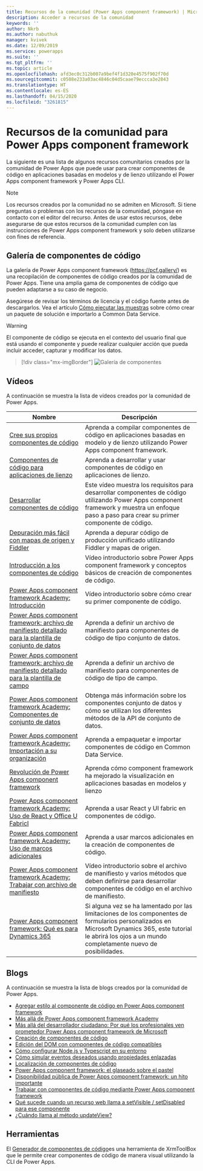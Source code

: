 ```yaml
---
title: Recursos de la comunidad (Power Apps component framework) | Microsoft Docs
description: Acceder a recursos de la comunidad
keywords: ''
author: Nkrb
ms.author: nabuthuk
manager: kvivek
ms.date: 12/09/2019
ms.service: powerapps
ms.suite: ''
ms.tgt_pltfrm: ''
ms.topic: article
ms.openlocfilehash: afd3ec0c312b007a9bef4f1d320e4575f902f70d
ms.sourcegitcommit: c0508e233a03ac4846c04d5caae79eccca3e2843
ms.translationtype: HT
ms.contentlocale: es-ES
ms.lasthandoff: 04/15/2020
ms.locfileid: "3261815"
---
```

# <a name="community-resources-for-power-apps-component-framework"></a>Recursos de la comunidad para Power Apps component framework

La siguiente es una lista de algunos recursos comunitarios creados por la comunidad de Power Apps que puede usar para crear componentes de código en aplicaciones basadas en modelos y de lienzo utilizando el Power Apps component framework y Power Apps CLI. 

> [!NOTE]            
> Los recursos creados por la comunidad no se admiten en Microsoft. Si tiene preguntas o problemas con los recursos de la comunidad, póngase en contacto con el editor del recurso. Antes de usar estos recursos, debe asegurarse de que estos recursos de la comunidad cumplen con las instrucciones de Power Apps component framework y solo deben utilizarse con fines de referencia. 

## <a name="code-components-gallery"></a>Galería de componentes de código

La galería de Power Apps component framework (<https://pcf.gallery/>) es una recopilación de componentes de código creados por la comunidad de Power Apps. Tiene una amplia gama de componentes de código que pueden adaptarse a su caso de negocio. 

Asegúrese de revisar los términos de licencia y el código fuente antes de descargarlos. Vea el artículo [Cómo ejecutar las muestras](use-sample-components.md) sobre cómo crear un paquete de solución e importarlo a Common Data Service.

> [!WARNING]
> El componente de código se ejecuta en el contexto del usuario final que está usando el componente y puede realizar cualquier acción que pueda incluir acceder, capturar y modificar los datos. 

> [!div class="mx-imgBorder"]
> ![Galería de componentes](media/pcf-gallery.PNG "Galería de componentes")

## <a name="videos"></a>Vídeos        

A continuación se muestra la lista de vídeos creados por la comunidad de Power Apps.

|Nombre|Descripción|
|------|-------|
|[Cree sus propios componentes de código](https://www.youtube.com/watch?v=S3Z_IUf1ncg)| Aprenda a compilar componentes de código en aplicaciones basadas en modelo y de lienzo utilizando Power Apps component framework.| 
|[Componentes de código para aplicaciones de lienzo](https://www.youtube.com/watch?v=bMSCkcb4xAQ&feature=emb_logo)| Aprenda a desarrollar y usar componentes de código en aplicaciones de lienzo.|
|[Desarrollar componentes de código](https://www.youtube.com/watch?v=FxWF-LCCB4g&feature=youtu.be)| Este vídeo muestra los requisitos para desarrollar componentes de código utilizando Power Apps component framework y muestra un enfoque paso a paso para crear su primer componente de código.|
|[Depuración más fácil con mapas de origen y Fiddler](https://www.youtube.com/watch?v=Ov-m5FBUj9g&feature=youtu.be)|Aprenda a depurar código de producción unificado utilizando Fiddler y mapas de origen.|
|[Introducción a los componentes de código](https://www.youtube.com/watch?v=ylhVZUlGgQw)| Vídeo introductorio sobre Power Apps component framework y conceptos básicos de creación de componentes de código.|
|[Power Apps component framework Academy: Introducción](https://www.youtube.com/watch?v=YJ9hrKxAhTU)| Vídeo introductorio sobre cómo crear su primer componente de código.|
|[Power Apps component framework: archivo de manifiesto detallado para la plantilla de conjunto de datos](https://www.youtube.com/watch?v=TsTrYaOGaGo&feature=youtu.be)| Aprenda a definir un archivo de manifiesto para componentes de código de tipo conjunto de datos.|
|[Power Apps component framework: archivo de manifiesto detallado para la plantilla de campo](https://www.youtube.com/watch?time_continue=522&v=w40zqSsYEy0)| Aprenda a definir un archivo de manifiesto para componentes de código de tipo de campo.|
|[Power Apps component framework Academy: Componentes de conjunto de datos](https://www.youtube.com/watch?v=OEiM97nTD0w)| Obtenga más información sobre los componentes conjunto de datos y cómo se utilizan los diferentes métodos de la API de conjunto de datos.|
|[Power Apps component framework Academy: Importación a su organización](https://www.youtube.com/watch?v=2uO2L2xTPkc)| Aprenda a empaquetar e importar componentes de código en Common Data Service.|
|[Revolución de Power Apps component framework](https://youtu.be/_SjEQ-7LK_Q)|Aprenda cómo component framework ha mejorado la visualización en aplicaciones basadas en modelos y lienzo|
|[Power Apps component framework Academy: Uso de React y Office U FabricI](https://www.youtube.com/watch?v=e7JNgGlI3nE)| Aprenda a usar React y UI fabric en componentes de código.|
|[Power Apps component framework Academy: Uso de marcos adicionales](https://www.youtube.com/watch?v=cOPyyDdsEjQ)| Aprenda a usar marcos adicionales en la creación de componentes de código.|
[Power Apps component framework Academy: Trabajar con archivo de manifiesto](https://www.youtube.com/watch?v=qbSpDVTxt7U&t=5s)| Vídeo introductorio sobre el archivo de manifiesto y varios métodos que deben definirse para desarrollar componentes de código en el archivo de manifiesto.|
|[Power Apps component framework: Qué es para Dynamics 365](https://youtu.be/3LnPaKtfKhw)|Si alguna vez se ha lamentado por las limitaciones de los componentes de formularios personalizados en Microsoft Dynamics 365, este tutorial le abrirá los ojos a un mundo completamente nuevo de posibilidades.|

## <a name="blogs"></a>Blogs

A continuación se muestra la lista de blogs creados por la comunidad de Power Apps.

- [Agregar estilo al componente de código en Power Apps component framework](https://nishantrana.me/2019/06/06/how-to-add-style-to-custom-component-in-powerapps-component-framework/)
- [Más allá de Power Apps component framework Academy](https://www.itaintboring.com/dynamics-crm/beyond-the-powerapps-component-framework)
- [Más allá del desarrollador ciudadano: Por qué los profesionales ven prometedor Power Apps component framework de Microsoft](https://msdynamicsworld.com/story/beyond-citizen-developer-why-pros-see-promise-microsofts-powerapps-component-framework)
- [Creación de componentes de código](https://debajmecrm.com/2019/04/26/in-depth-end-end-walkthrough-develop-your-custom-controls-using-power-apps-component-framework-and-use-it-on-your-crm-interface/)
- [Edición del DOM con componentes de código compatibles](https://www.magnetismsolutions.com/blog/adammurchison/2019/05/29/editing-the-dom-with-supported-dynamics-365-custom-controls)
- [Cómo configurar Node.js y Typescript en su entorno](https://capuanodanilo.com/2019/06/11/how-to-configure-node-js-and-typescript-into-your-environment-to-develop-powerapps-component-frameworks-pcf)
- [Cómo simular eventos deseados usando propiedades enlazadas](https://technomancy.com.au/2020/03/27/how-to-handle-events-and-reset-component-in-pcf/)
- [Localización de componentes de código](https://dynamicsninja.blog/2020/01/21/pcf-localization)
- [Power Apps component framework: el glaseado sobre el pastel](https://stevemordue.com/powerapps-component-framework-frosting-on-the-cake/)
- [Disponibilidad pública de Power Apps component framework: un hito importante](https://crmindian.com/2019/04/24/public-availability-of-powerapps-component-framework-an-important-milestone-for-powerapps-and-d365/)
- [Trabajar con componentes de código mediante Power Apps component framework](https://powermaverick.dev/2019/05/18/create-custom-controls-using-powerapp-component-framework)
- [Qué sucede cuando un recurso web llama a setVisible / setDisabled para ese componente](https://www.itaintboring.com/dynamics-crm/pcf-components-and-setvisible-setdisabled)
- [¿Cuándo llama al método updateView?](https://dianabirkelbach.wordpress.com/2020/03/29/pcf-when-is-updateview-called)

## <a name="tools"></a>Herramientas

El [Generador de componentes de código](https://www.xrmtoolbox.com/plugins/Maverick.PCF.Builder/)es una herramienta de XrmToolBox que le permite crear componentes de código de manera visual utilizando la CLI de Power Apps.
